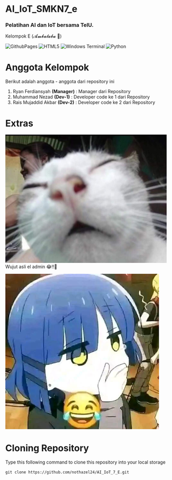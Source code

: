 # AI_IoT_SMKN7_e
### Pelatihan AI dan IoT bersama TelU.
Kelompok E (𝓐𝓶𝓫𝓪𝓵𝓪𝓫𝓾 👅)

![GithubPages](https://img.shields.io/badge/github%20pages-121013?style=for-the-badge&logo=github&logoColor=white) ![HTML5](https://img.shields.io/badge/html5-%23E34F26.svg?style=for-the-badge&logo=html5&logoColor=white) ![Windows Terminal](https://img.shields.io/badge/Windows%20Terminal-%234D4D4D.svg?style=for-the-badge&logo=windows-terminal&logoColor=white) ![Python](https://img.shields.io/badge/python-3670A0?style=for-the-badge&logo=python&logoColor=ffdd54)

# Anggota Kelompok
Berikut adalah anggota - anggota dari repository ini
1. Ryan Ferdiansyah **(Manager)** : Manager dari Repository
2. Muhammad Nezad **(Dev-1)** : Developer code ke 1 dari Repository
3. Rais Mujaddid Akbar **(Dev-2)** : Developer code ke 2 dari Repository
# Extras
![elgato](https://github.com/nothazel24/AI_IoT_7_E/blob/master/pics/cat.jpg?raw=true)
Wujut asli el admin 😂‼️🙏

![RyoYamada](https://github.com/nothazel24/AI_IoT_7_E/blob/master/pics/awokawok.png?raw=true)

# Cloning Repository
Type this following command to clone this repository into your local storage
```shell
git clone https://github.com/nothazel24/AI_IoT_7_E.git
```